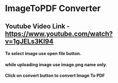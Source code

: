 # ImageToPDF Converter

## Youtube Video Link - https://www.youtube.com/watch?v=1gJELs3Kl94

#### To select image use open file button.

#### while uploading image use image.png name only.

#### Click on convert button to convert Image To PDF
